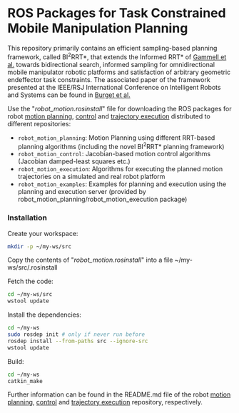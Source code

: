 # ROS Packages for Task Constrained Mobile Manipulation Planning

This repository primarily contains an efficient sampling-based planning framework, called BI<sup>2</sup>RRT\*, that extends the Informed RRT\* of [Gammell et al.] towards bidirectional search, informed sampling for omnidirectional mobile manipulator robotic platforms and satisfaction of arbitrary geometric endeffector task constraints. The associated paper of the framework presented at the IEEE/RSJ International Conference on Intelligent Robots and Systems can be found in [Burget et al.]

Use the "*robot_motion.rosinstall*" file for downloading the ROS packages for robot [motion planning], [control] and [trajectory execution] distributed to different repositories:
- `robot_motion_planning`: Motion Planning using different RRT-based planning algorithms (including the novel BI<sup>2</sup>RRT\* planning framework)
- `robot_motion_control`: Jacobian-based motion control algorithms (Jacobian damped-least squares etc.)
- `robot_motion_execution`: Algorithms for executing the planned motion trajectories on a simulated and real robot platform
- `robot_motion_examples`: Examples for planning and execution using the planning and execution server (provided by robot_motion_planning/robot_motion_execution package)

### Installation 

Create your workspace:
```sh
mkdir -p ~/my-ws/src
```

Copy the contents of "*robot_motion.rosinstall*" into a file ~/my-ws/src/.rosinstall

Fetch the code:
```sh
cd ~/my-ws/src
wstool update
```

Install the dependencies:
```sh
cd ~/my-ws
sudo rosdep init # only if never run before
rosdep install --from-paths src --ignore-src
wstool update
```

Build:
```sh
cd ~/my-ws
catkin_make
```

Further information can be found in the README.md file of the robot [motion planning], [control] and [trajectory execution] repository, respectively.



[//]: # ( ++++++++++++++++++++++++++++++++++++++++++++++ Web Links +++++++++++++++++++++++++++++++++++++++++ )

[//]: # (These are reference links used in the body of this note and get stripped out when the markdown processor does its job. There is no need to format nicely because it shouldn't be seen. Thanks SO - http://stackoverflow.com/questions/4823468/store-comments-in-markdown-syntax)


   [Gammell et al.]: <https://arxiv.org/pdf/1404.2334v3.pdf>
   [Burget et al.]: http://www2.informatik.uni-freiburg.de/~burgetf/pub/burget16iros.pdf
   [motion planning]: https://github.com/burgetf/robot_motion_planning
   [control]: https://github.com/burgetf/robot_motion_control
   [trajectory execution]: https://github.com/burgetf/robot_motion_execution
   
